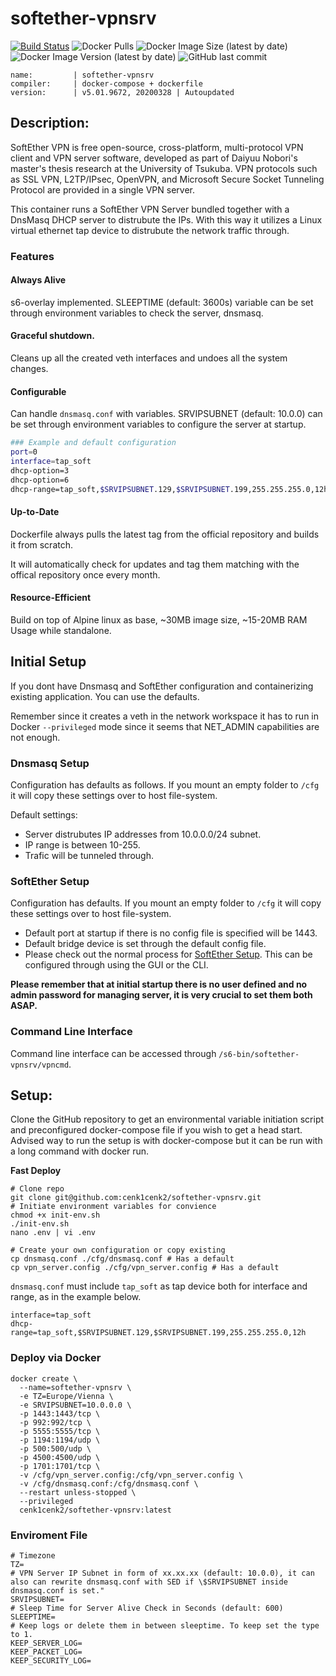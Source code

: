 # softether-vpnsrv

[![Build Status](https://cd.ev.kilic.dev/api/badges/cenk1cenk2/softether-vpnsrv/status.svg)](https://cd.ev.kilic.dev/cenk1cenk2/softether-vpnsrv)
![Docker Pulls](https://img.shields.io/docker/pulls/cenk1cenk2/softether-vpnsrv)
![Docker Image Size (latest by date)](https://img.shields.io/docker/image-size/cenk1cenk2/softether-vpnsrv)
![Docker Image Version (latest by date)](https://img.shields.io/docker/v/cenk1cenk2/softether-vpnsrv)
![GitHub last commit](https://img.shields.io/github/last-commit/cenk1cenk2/softether-vpnsrv)

```
name:         | softether-vpnsrv
compiler:     | docker-compose + dockerfile
version:      | v5.01.9672, 20200328 | Autoupdated
```

## Description:

SoftEther VPN is free open-source, cross-platform, multi-protocol VPN client and VPN server software, developed as part of Daiyuu Nobori's master's thesis research at the University of Tsukuba. VPN protocols such as SSL VPN, L2TP/IPsec, OpenVPN, and Microsoft Secure Socket Tunneling Protocol are provided in a single VPN server.

This container runs a SoftEther VPN Server bundled together with a DnsMasq DHCP server to distrubute the IPs. With this way it utilizes a Linux virtual ethernet tap device to distrubute the network traffic through.

### Features
#### Always Alive
s6-overlay implemented. SLEEPTIME (default: 3600s) variable can be set through environment variables to check the server, dnsmasq.

#### Graceful shutdown.
Cleans up all the created veth interfaces and undoes all the system changes.

#### Configurable
Can handle `dnsmasq.conf` with variables. SRVIPSUBNET (default: 10.0.0) can be set through environment variables to configure the server at startup.

```bash
### Example and default configuration
port=0
interface=tap_soft
dhcp-option=3
dhcp-option=6
dhcp-range=tap_soft,$SRVIPSUBNET.129,$SRVIPSUBNET.199,255.255.255.0,12h
```

#### Up-to-Date
Dockerfile always pulls the latest tag from the official repository and builds it from scratch.

It will automatically check for updates and tag them matching with the offical repository once every month.

#### Resource-Efficient
Build on top of Alpine linux as base, ~30MB image size, ~15-20MB RAM Usage while standalone.

## Initial Setup
If you dont have Dnsmasq and SoftEther configuration and containerizing existing application. You can use the defaults.

Remember since it creates a veth in the network workspace it has to run in Docker ```--privileged``` mode since it seems that NET_ADMIN capabilities are not enough.

### Dnsmasq Setup
Configuration has defaults as follows. If you mount an empty folder to `/cfg` it will copy these settings over to host file-system.

Default settings:
* Server distrubutes IP addresses from 10.0.0.0/24 subnet.
* IP range is between 10-255.
* Trafic will be tunneled through.

### SoftEther Setup
Configuration has defaults. If you mount an empty folder to `/cfg` it will copy these settings over to host file-system.

* Default port at startup if there is no config file is specified will be 1443.
* Default bridge device is set through the default config file.
* Please check out the normal process for [SoftEther Setup](https://www.softether.org/4-docs/2-howto/9.L2TPIPsec_Setup_Guide_for_SoftEther_VPN_Server/1.Setup_L2TP%2F%2F%2F%2FIPsec_VPN_Server_on_SoftEther_VPN_Server). This can be configured through using the GUI or the CLI.

**Please remember that at initial startup there is no user defined and no admin password for managing server, it is very crucial to set them both ASAP.**

### Command Line Interface
Command line interface can be accessed through `/s6-bin/softether-vpnsrv/vpncmd`.

## Setup:

Clone the GitHub repository to get an environmental variable initiation script and preconfigured docker-compose file if you wish to get a head start. Advised way to run the setup is with docker-compose but it can be run with a long command with docker run.

**Fast Deploy**
```
# Clone repo
git clone git@github.com:cenk1cenk2/softether-vpnsrv.git
# Initiate environment variables for convience
chmod +x init-env.sh
./init-env.sh
nano .env | vi .env

# Create your own configuration or copy existing
cp dnsmasq.conf ./cfg/dnsmasq.conf # Has a default
cp vpn_server.config ./cfg/vpn_server.config # Has a default
```

`dnsmasq.conf` must include `tap_soft` as tap device both for interface and range, as in the example below.
```
interface=tap_soft
dhcp-range=tap_soft,$SRVIPSUBNET.129,$SRVIPSUBNET.199,255.255.255.0,12h
```

### Deploy via Docker
```
docker create \
  --name=softether-vpnsrv \
  -e TZ=Europe/Vienna \
  -e SRVIPSUBNET=10.0.0.0 \
  -p 1443:1443/tcp \
  -p 992:992/tcp \
  -p 5555:5555/tcp \
  -p 1194:1194/udp \
  -p 500:500/udp \
  -p 4500:4500/udp \
  -p 1701:1701/tcp \
  -v /cfg/vpn_server.config:/cfg/vpn_server.config \
  -v /cfg/dnsmasq.conf:/cfg/dnsmasq.conf \
  --restart unless-stopped \
  --privileged
  cenk1cenk2/softether-vpnsrv:latest
```

### Enviroment File
```
# Timezone
TZ=
# VPN Server IP Subnet in form of xx.xx.xx (default: 10.0.0), it can also can rewrite dnsmasq.conf with SED if \$SRVIPSUBNET inside dnsmasq.conf is set."
SRVIPSUBNET=
# Sleep Time for Server Alive Check in Seconds (default: 600)
SLEEPTIME=
# Keep logs or delete them in between sleeptime. To keep set the type to 1.
KEEP_SERVER_LOG=
KEEP_PACKET_LOG=
KEEP_SECURITY_LOG=
```
